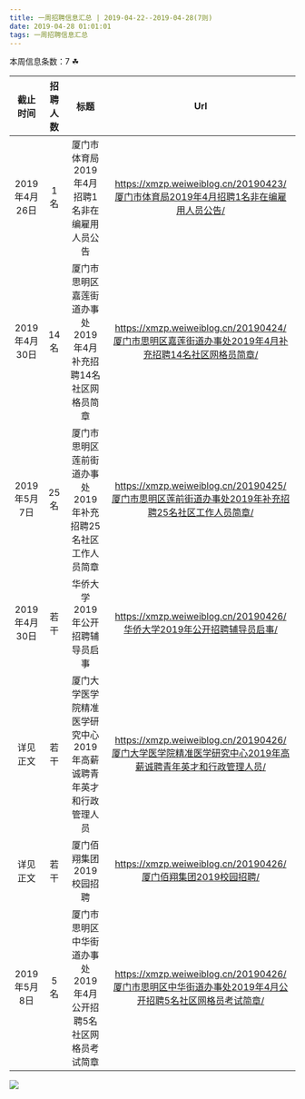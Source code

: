 ```yaml
---
title: 一周招聘信息汇总 | 2019-04-22--2019-04-28(7则)
date: 2019-04-28 01:01:01
tags: 一周招聘信息汇总
---
```

本周信息条数：7   ☘ 
<!-- more -->

| 截止时间 | 招聘人数 | 标题 | Url |
| :-: | :-: | :-: | :-: |
| 2019年4月26日 | 1名 | 厦门市体育局2019年4月招聘1名非在编雇用人员公告|https://xmzp.weiweiblog.cn/20190423/厦门市体育局2019年4月招聘1名非在编雇用人员公告/ |
| 2019年4月30日 | 14名 | 厦门市思明区嘉莲街道办事处2019年4月补充招聘14名社区网格员简章|https://xmzp.weiweiblog.cn/20190424/厦门市思明区嘉莲街道办事处2019年4月补充招聘14名社区网格员简章/ |
| 2019年5月7日 | 25名 | 厦门市思明区莲前街道办事处2019年补充招聘25名社区工作人员简章|https://xmzp.weiweiblog.cn/20190425/厦门市思明区莲前街道办事处2019年补充招聘25名社区工作人员简章/ |
| 2019年4月30日 | 若干 | 华侨大学2019年公开招聘辅导员启事|https://xmzp.weiweiblog.cn/20190426/华侨大学2019年公开招聘辅导员启事/ |
| 详见正文 | 若干 | 厦门大学医学院精准医学研究中心2019年高薪诚聘青年英才和行政管理人员|https://xmzp.weiweiblog.cn/20190426/厦门大学医学院精准医学研究中心2019年高薪诚聘青年英才和行政管理人员/ |
| 详见正文 | 若干 | 厦门佰翔集团2019校园招聘|https://xmzp.weiweiblog.cn/20190426/厦门佰翔集团2019校园招聘/ |
| 2019年5月8日 | 5名 | 厦门市思明区中华街道办事处2019年4月公开招聘5名社区网格员考试简章|https://xmzp.weiweiblog.cn/20190426/厦门市思明区中华街道办事处2019年4月公开招聘5名社区网格员考试简章/ |
![](https://cdn.weiweiblog.cn/20181015134814.png)